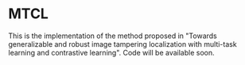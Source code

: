 # MTCL
This is the implementation of the method proposed in "Towards generalizable and robust image tampering localization with multi-task learning and contrastive learning". Code will be available soon.
